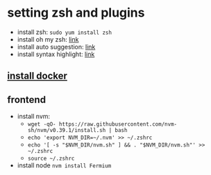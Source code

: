 # setting zsh and plugins

* install zsh: `sudo yum install zsh`
* install oh my zsh: [link](https://ohmyz.sh/#install)
* install auto suggestion: [link](https://github.com/zsh-users/zsh-autosuggestions/blob/master/INSTALL.md#oh-my-zsh)
* install syntax highlight: [link](https://github.com/zsh-users/zsh-syntax-highlighting/blob/master/INSTALL.md)

## [install docker](https://docs.docker.com/engine/install/centos/)

## frontend

* install nvm:
  * `wget -qO- https://raw.githubusercontent.com/nvm-sh/nvm/v0.39.1/install.sh | bash`
  * `echo 'export NVM_DIR=~/.nvm' >> ~/.zshrc`
  * `echo '[ -s "$NVM_DIR/nvm.sh" ] && . "$NVM_DIR/nvm.sh"' >> ~/.zshrc`
  * `source ~/.zshrc`
* install node `nvm install Fermium`
